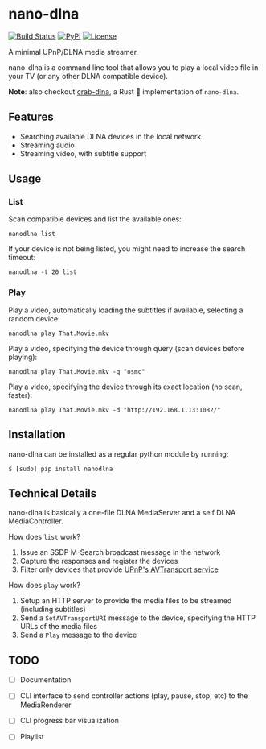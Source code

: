 nano-dlna
=========

[![Build Status](https://travis-ci.org/gabrielmagno/nano-dlna.svg?branch=master)](https://travis-ci.org/gabrielmagno/nano-dlna)
[![PyPI](https://img.shields.io/pypi/v/nanodlna.svg)](https://pypi.python.org/pypi/nanodlna)
[![License](https://img.shields.io/github/license/gabrielmagno/nano-dlna.svg)](https://github.com/gabrielmagno/nano-dlna/blob/master/LICENSE)

A minimal UPnP/DLNA media streamer.

nano-dlna is a command line tool that allows you to play a local video file in your TV (or any other DLNA compatible device).

**Note**: also checkout [crab-dlna](https://github.com/gabrielmagno/crab-dlna), a Rust 🦀 implementation of `nano-dlna`.

Features
--------
- Searching available DLNA devices in the local network
- Streaming audio
- Streaming video, with subtitle support


Usage
-----

### List

Scan compatible devices and list the available ones:

    nanodlna list

If your device is not being listed, you might need to increase the search timeout:

    nanodlna -t 20 list


### Play

Play a video, automatically loading the subtitles if available, selecting a random device:

    nanodlna play That.Movie.mkv

Play a video, specifying the device through query (scan devices before playing):

    nanodlna play That.Movie.mkv -q "osmc"

Play a video, specifying the device through its exact location (no scan, faster):

    nanodlna play That.Movie.mkv -d "http://192.168.1.13:1082/"



Installation
------------

nano-dlna can be installed as a regular python module by running:

    $ [sudo] pip install nanodlna


Technical Details
-----------------

nano-dlna is basically a one-file DLNA MediaServer and a self DLNA MediaController.

How does `list` work?

1. Issue an SSDP M-Search broadcast message in the network
2. Capture the responses and register the devices
3. Filter only devices that provide [UPnP's AVTransport service](http://www.upnp.org/specs/av/UPnP-av-AVTransport-v3-Service-20101231.pdf)


How does `play` work?

1. Setup an HTTP server to provide the media files to be streamed (including subtitles)
2. Send a `SetAVTransportURI` message to the device, specifying the HTTP URLs of the media files
3. Send a `Play` message to the device


TODO
----
- [ ] Documentation
- [ ] CLI interface to send controller actions (play, pause, stop, etc) to the MediaRenderer
- [ ] CLI progress bar visualization
- [ ] Playlist


